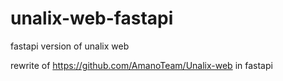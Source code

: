 # unalix-web-fastapi
fastapi version of unalix web

rewrite of https://github.com/AmanoTeam/Unalix-web in fastapi
